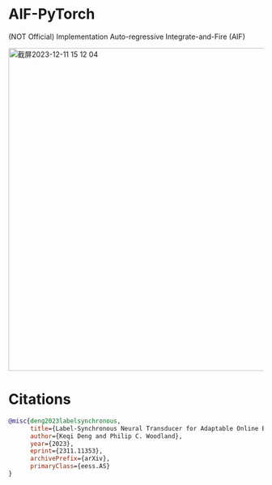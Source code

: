 # AIF-PyTorch
(NOT Official) Implementation Auto-regressive Integrate-and-Fire (AIF) 

<img width="637" alt="截屏2023-12-11 15 12 04" src="https://github.com/TeaPoly/AIF-PyTorch/assets/3815778/8562db54-e893-4f5c-a8db-fc9b4b48c2be">

# Citations

``` bibtex
@misc{deng2023labelsynchronous,
      title={Label-Synchronous Neural Transducer for Adaptable Online E2E Speech Recognition}, 
      author={Keqi Deng and Philip C. Woodland},
      year={2023},
      eprint={2311.11353},
      archivePrefix={arXiv},
      primaryClass={eess.AS}
}
```
